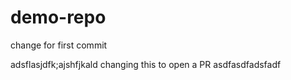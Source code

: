 # demo-repo
change for first commit

adsflasjdfk;ajshfjkald changing this to open a PR
asdfasdfadsfadf
